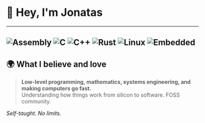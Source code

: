 # 👋 Hey, I'm Jonatas
---
![Assembly](https://img.shields.io/badge/Assembly-525252?style=for-the-badge&logo=assemblyscript&logoColor=white)
![C](https://img.shields.io/badge/C-00599C?style=for-the-badge&logo=c&logoColor=white)
![C++](https://img.shields.io/badge/C++-00599C?style=for-the-badge&logo=cplusplus&logoColor=white)
![Rust](https://img.shields.io/badge/Rust-000000?style=for-the-badge&logo=rust&logoColor=white)
![Linux](https://img.shields.io/badge/Linux-FCC624?style=for-the-badge&logo=linux&logoColor=black)
![Embedded](https://img.shields.io/badge/Embedded-FF6B35?style=for-the-badge&logo=arduino&logoColor=white)
---
## 🌍 What I believe and love
> **Low-level programming, mathematics, systems engineering, and making computers go fast.**  
> Understanding how things work from silicon to software.
> FOSS community.

*Self-taught. No limits.*
